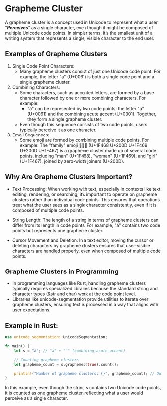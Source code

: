 Grapheme Cluster
===

A grapheme cluster is a concept used in Unicode to represent what
a user "***Perceives***" as a single character, even though it
might be composed of multiple Unicode code points. In simpler terms,
it’s the smallest unit of a writing system that represents a single,
visible character to the end user.

Examples of Grapheme Clusters
---

1. Single Code Point Characters:
    * Many grapheme clusters consist of just one Unicode code point. For example, the letter "a" (U+0061) is both a single code point and a single grapheme cluster.
2. Combining Characters:
    * Some characters, such as accented letters, are formed by a base character followed by one or more combining characters. For example:
        * "á" can be represented by two code points: the letter "a" (U+0061) and the combining acute accent (U+0301). Together, they form a single grapheme cluster.
    * Even though this sequence consists of two code points, users typically perceive it as one character.
3. Emoji Sequences:
    * Some emoji are formed by combining multiple code points. For example:
The "family" emoji 👨‍👩‍👧 (U+1F468 U+200D U+1F469 U+200D U+1F467) is a grapheme cluster made up of several code points, including "man" (U+1F468), "woman" (U+1F469), and "girl" (U+1F467), joined by zero-width joiners (U+200D).

Why Are Grapheme Clusters Important?
---

* Text Processing: When working with text, especially in contexts like text editing, rendering, or searching, it’s important to operate on grapheme clusters rather than individual code points. This ensures that operations treat what the user sees as a single character consistently, even if it is composed of multiple code points.

* String Length: The length of a string in terms of grapheme clusters can differ from its length in code points. For example, "á" contains two code points but represents one grapheme cluster.

* Cursor Movement and Deletion: In a text editor, moving the cursor or deleting characters by grapheme clusters ensures that user-visible characters are handled properly, even when composed of multiple code points.

Grapheme Clusters in Programming
---

* In programming languages like Rust, handling grapheme clusters typically requires specialized libraries because the standard string and character types (&str and char) work at the code point level.
* Libraries like unicode-segmentation provide utilities to iterate over grapheme clusters, ensuring text is processed in a way that aligns with user expectations.

Example in Rust:
---

```rust
use unicode_segmentation::UnicodeSegmentation;

fn main() {
    let s = "á"; // "a" + "́" (combining acute accent)

    // Counting grapheme clusters
    let grapheme_count = s.graphemes(true).count();

    println!("Number of grapheme clusters: {}", grapheme_count); // Output: 1
}
```

In this example, even though the string s contains two Unicode code points, it is counted as one grapheme cluster, reflecting what a user would perceive as a single character.
